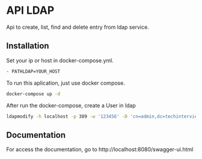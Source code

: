 # API LDAP

Api to create, list, find and delete entry from ldap service.

## Installation

Set your ip or host in docker-compose.yml.

```Dockerfile
- PATHLDAP=YOUR_HOST
```

To run this aplication, just use docker compose.

```bash
docker-compose up -d
```

After run the docker-compose, create a User in ldap

```bash
ldapmodify -h localhost -p 389 -w '123456' -D 'cn=admin,dc=techinterview,dc=com' <create_ou_users.ldif>
```

## Documentation

For access the documentation, go to http://localhost:8080/swagger-ui.html